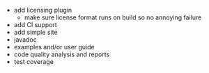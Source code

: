 - add licensing plugin
    - make sure license format runs on build so no annoying failure
- add CI support
- add simple site
- javadoc 
- examples and/or user guide
- code quality analysis and reports
- test coverage